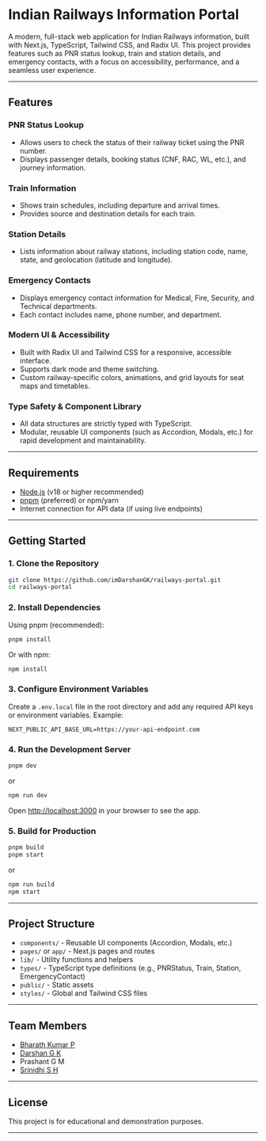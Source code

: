 # Indian Railways Information Portal

A modern, full-stack web application for Indian Railways information, built with Next.js, TypeScript, Tailwind CSS, and Radix UI. This project provides features such as PNR status lookup, train and station details, and emergency contacts, with a focus on accessibility, performance, and a seamless user experience.

---

## Features

### PNR Status Lookup
- Allows users to check the status of their railway ticket using the PNR number.
- Displays passenger details, booking status (CNF, RAC, WL, etc.), and journey information.

### Train Information
- Shows train schedules, including departure and arrival times.
- Provides source and destination details for each train.

### Station Details
- Lists information about railway stations, including station code, name, state, and geolocation (latitude and longitude).

### Emergency Contacts
- Displays emergency contact information for Medical, Fire, Security, and Technical departments.
- Each contact includes name, phone number, and department.

### Modern UI & Accessibility
- Built with Radix UI and Tailwind CSS for a responsive, accessible interface.
- Supports dark mode and theme switching.
- Custom railway-specific colors, animations, and grid layouts for seat maps and timetables.

### Type Safety & Component Library
- All data structures are strictly typed with TypeScript.
- Modular, reusable UI components (such as Accordion, Modals, etc.) for rapid development and maintainability.

---

## Requirements

- [Node.js](https://nodejs.org/) (v18 or higher recommended)
- [pnpm](https://pnpm.io/) (preferred) or npm/yarn
- Internet connection for API data (if using live endpoints)

---

## Getting Started

### 1. Clone the Repository

```bash
git clone https://github.com/imDarshanGK/railways-portal.git
cd railways-portal
```

### 2. Install Dependencies

Using pnpm (recommended):

```bash
pnpm install
```

Or with npm:

```bash
npm install
```

### 3. Configure Environment Variables

Create a `.env.local` file in the root directory and add any required API keys or environment variables. Example:

```
NEXT_PUBLIC_API_BASE_URL=https://your-api-endpoint.com
```

### 4. Run the Development Server

```bash
pnpm dev
```
or
```bash
npm run dev
```

Open [http://localhost:3000](http://localhost:3000) in your browser to see the app.

### 5. Build for Production

```bash
pnpm build
pnpm start
```
or
```bash
npm run build
npm start
```

---

## Project Structure

- `components/` - Reusable UI components (Accordion, Modals, etc.)
- `pages/` or `app/` - Next.js pages and routes
- `lib/` - Utility functions and helpers
- `types/` - TypeScript type definitions (e.g., PNRStatus, Train, Station, EmergencyContact)
- `public/` - Static assets
- `styles/` - Global and Tailwind CSS files

---

## Team Members

- [Bharath Kumar P](https://github.com/imBharathkumarp)
- [Darshan G K](https://github.com/imDarshanGK)
- Prashant G M
- [Srinidhi S H](https://github.com/srinidhish05)

---

## License

This project is for educational and demonstration purposes.

---